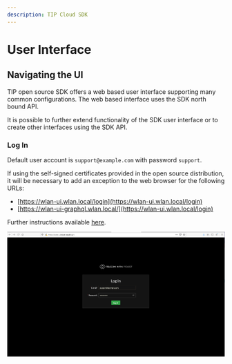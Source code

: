 ```yaml
---
description: TIP Cloud SDK
---
```


# User Interface

## Navigating the UI

TIP open source SDK offers a web based user interface supporting many common configurations. The web based interface uses the SDK north bound API.   
  
It is possible to further extend functionality of the SDK user interface or to create other interfaces using the SDK API.   

### Log In 

Default user account is `support@example.com` with password `support`. 

If using the self-signed certificates provided in the open source distribution, it will be necessary to add an exception to the web browser for the following URLs:

* [https://wlan-ui.wlan.local/login](https://wlan-ui.wlan.local/login) 
* [https://wlan-ui-graphql.wlan.local/](https://wlan-ui.wlan.local/login)

Further instructions available [here](../getting-started/controller.md).



![TIP SDK Login Screen](../.gitbook/assets/screen-shot-2021-03-28-at-12.50.28-pm.png)

